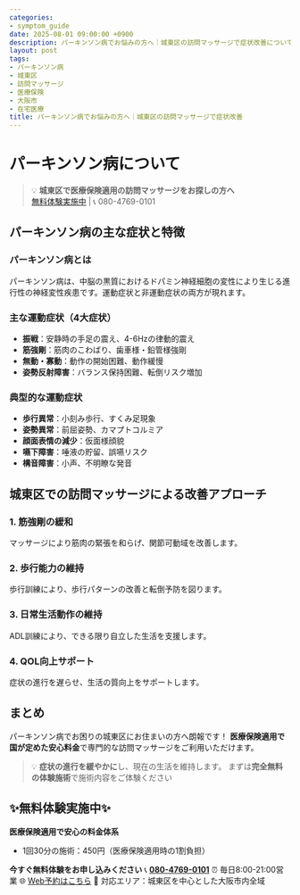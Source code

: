 ```yaml
---
categories:
- symptom_guide
date: 2025-08-01 09:00:00 +0900
description: パーキンソン病でお悩みの方へ｜城東区の訪問マッサージで症状改善について専門家が解説。パーキンソン病でお困りの城東区の方へ、医療保険適用の訪問マッサージで症状改善をサポートします。
layout: post
tags:
- パーキンソン病
- 城東区
- 訪問マッサージ
- 医療保険
- 大阪市
- 在宅医療
title: パーキンソン病でお悩みの方へ｜城東区の訪問マッサージで症状改善
---
```



# パーキンソン病について

> 💡 **城東区で医療保険適用の訪問マッサージをお探しの方へ**  
> [無料体験実施中](https://peraichi.com/landing_pages/view/himawari-massage/) | 📞 080-4769-0101

## パーキンソン病の主な症状と特徴

### パーキンソン病とは
パーキンソン病は、中脳の黒質におけるドパミン神経細胞の変性により生じる進行性の神経変性疾患です。運動症状と非運動症状の両方が現れます。

### 主な運動症状（4大症状）
- **振戦**：安静時の手足の震え、4-6Hzの律動的震え
- **筋強剛**：筋肉のこわばり、歯車様・鉛管様強剛
- **無動・寡動**：動作の開始困難、動作緩慢
- **姿勢反射障害**：バランス保持困難、転倒リスク増加

### 典型的な運動症状
- **歩行異常**：小刻み歩行、すくみ足現象
- **姿勢異常**：前屈姿勢、カマプトコルミア
- **顔面表情の減少**：仮面様顔貌
- **嚥下障害**：唾液の貯留、誤嚥リスク
- **構音障害**：小声、不明瞭な発音

## 城東区での訪問マッサージによる改善アプローチ

### 1. 筋強剛の緩和
マッサージにより筋肉の緊張を和らげ、関節可動域を改善します。

### 2. 歩行能力の維持
歩行訓練により、歩行パターンの改善と転倒予防を図ります。

### 3. 日常生活動作の維持
ADL訓練により、できる限り自立した生活を支援します。

### 4. QOL向上サポート
症状の進行を遅らせ、生活の質向上をサポートします。

## まとめ
パーキンソン病でお困りの城東区にお住まいの方へ朗報です！
**医療保険適用で国が定めた安心料金**で専門的な訪問マッサージをご利用いただけます。

> 💡 **症状の進行を緩やかに**し、現在の生活を維持します。
> まずは**完全無料の体験施術**で施術内容をご体験ください

## ✨無料体験実施中✨

**医療保険適用で安心の料金体系**
- 1回30分の施術：450円（医療保険適用時の1割負担）

**今すぐ無料体験をお申し込みください**
📞 **[080-4769-0101](tel:080-4769-0101)**
⏰ 毎日8:00-21:00営業
🌐 [Web予約はこちら](https://peraichi.com/landing_pages/view/himawari-massage/)
📍 対応エリア：城東区を中心とした大阪市内全域
